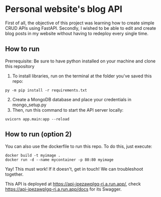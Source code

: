 # Personal website's blog API

First of all, the objective of this project was learning how to create simple CRUD APIs using FastAPI. Secondly, I wished to be able to edit and create blog posts in my website without having to redeploy every single time.

## How to run

Prerrequisite: Be sure to have python installed on your machine and clone this repository
1. To install libraries, run on the terminal at the folder you've saved this repo:
```
py -m pip install -r requirements.txt
```
2. Create a MongoDB database and place your credentials in mongo_setup.py
3. Then, run this command to start the API server locally:
```
uvicorn app.main:app --reload
```

## How to run (option 2)

You can also use the dockerfile to run this repo. To do this, just execute:
```
docker build -t myimage .
docker run -d --name mycontainer -p 80:80 myimage
```

Yay! This must work! If it doesn't, get in touch! We can troubleshoot together.

This API is deployed at https://api-jpezawplgq-rj.a.run.app/, check https://api-jpezawplgq-rj.a.run.app/docs for its Swagger.